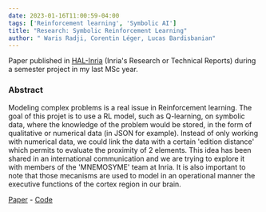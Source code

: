 ```yaml
---
date: 2023-01-16T11:00:59-04:00
tags: ['Reinforcement learning', 'Symbolic AI']
title: "Research: Symbolic Reinforcement Learning"
author: " Waris Radji, Corentin Léger, Lucas Bardisbanian"
---
```


Paper published in [HAL-Inria](https://inria.hal.science/INRIA-RRRT/?lang=en) (Inria's Research or Technical Reports) during a semester project in my last MSc year.

### Abstract

Modeling complex problems is a real issue in Reinforcement learning. The goal of this projet is to use a RL model, such as Q-learning, on symbolic data, where the knowledge of the problem would be stored, in the form of qualitative or numerical data (in JSON for example). Instead of only working with numerical data, we could link the data with a certain 'edition distance' which permits to evaluate the proximity of 2 elements. This idea has been shared in an international communication and we are trying to explore it with members of the 'MNEMOSYME' team at Inria. It is also important to note that those mecanisms are used to model in an operational manner the executive functions of the cortex region in our brain.

[Paper](https://inria.hal.science/hal-04103795) - [Code](https://github.com/riiswa/symbolic-rl)

